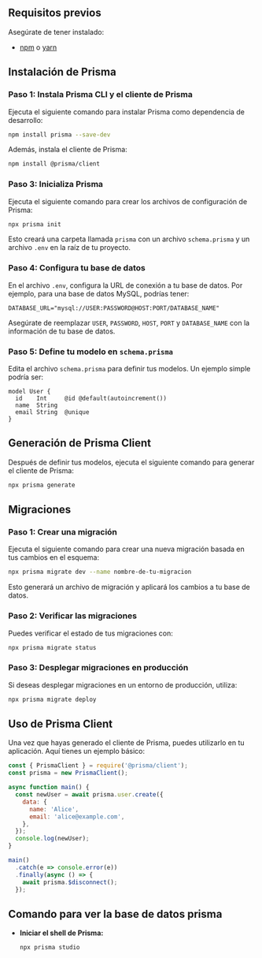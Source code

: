 ## Requisitos previos

Asegúrate de tener instalado:

- [npm](https://www.npmjs.com/get-npm) o [yarn](https://yarnpkg.com/getting-started/install)

## Instalación de Prisma


### Paso 1: Instala Prisma CLI y el cliente de Prisma

Ejecuta el siguiente comando para instalar Prisma como dependencia de desarrollo:

```bash
npm install prisma --save-dev
```

Además, instala el cliente de Prisma:

```bash
npm install @prisma/client
```

### Paso 3: Inicializa Prisma

Ejecuta el siguiente comando para crear los archivos de configuración de Prisma:

```bash
npx prisma init
```

Esto creará una carpeta llamada `prisma` con un archivo `schema.prisma` y un archivo `.env` en la raíz de tu proyecto.

### Paso 4: Configura tu base de datos

En el archivo `.env`, configura la URL de conexión a tu base de datos. Por ejemplo, para una base de datos MySQL, podrías tener:

```
DATABASE_URL="mysql://USER:PASSWORD@HOST:PORT/DATABASE_NAME"
```

Asegúrate de reemplazar `USER`, `PASSWORD`, `HOST`, `PORT` y `DATABASE_NAME` con la información de tu base de datos.

### Paso 5: Define tu modelo en `schema.prisma`

Edita el archivo `schema.prisma` para definir tus modelos. Un ejemplo simple podría ser:

```prisma
model User {
  id    Int     @id @default(autoincrement())
  name  String
  email String  @unique
}
```

## Generación de Prisma Client

Después de definir tus modelos, ejecuta el siguiente comando para generar el cliente de Prisma:

```bash
npx prisma generate
```

## Migraciones

### Paso 1: Crear una migración

Ejecuta el siguiente comando para crear una nueva migración basada en tus cambios en el esquema:

```bash
npx prisma migrate dev --name nombre-de-tu-migracion
```

Esto generará un archivo de migración y aplicará los cambios a tu base de datos.

### Paso 2: Verificar las migraciones

Puedes verificar el estado de tus migraciones con:

```bash
npx prisma migrate status
```

### Paso 3: Desplegar migraciones en producción

Si deseas desplegar migraciones en un entorno de producción, utiliza:

```bash
npx prisma migrate deploy
```

## Uso de Prisma Client

Una vez que hayas generado el cliente de Prisma, puedes utilizarlo en tu aplicación. Aquí tienes un ejemplo básico:

```javascript
const { PrismaClient } = require('@prisma/client');
const prisma = new PrismaClient();

async function main() {
  const newUser = await prisma.user.create({
    data: {
      name: 'Alice',
      email: 'alice@example.com',
    },
  });
  console.log(newUser);
}

main()
  .catch(e => console.error(e))
  .finally(async () => {
    await prisma.$disconnect();
  });
```

## Comando para ver la base de datos prisma

- **Iniciar el shell de Prisma:**  
  ```bash
  npx prisma studio
  ```